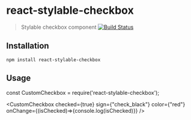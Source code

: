 # react-stylable-checkbox
> Stylable checkbox component [![Build Status](https://travis-ci.org/DanLepsa/react-stylable-checkbox.svg?branch=master)](https://travis-ci.org/DanLepsa/react-stylable-checkbox)

## Installation
  ``
  npm install react-stylable-checkbox
  ``
## Usage

const CustomCheckbox = require('react-stylable-checkbox');

<CustomCheckbox
  checked={true}
  sign={"check_black"}
  color={"red"}
  onChange={(isChecked)=>{console.log(isChecked)}}
  />
